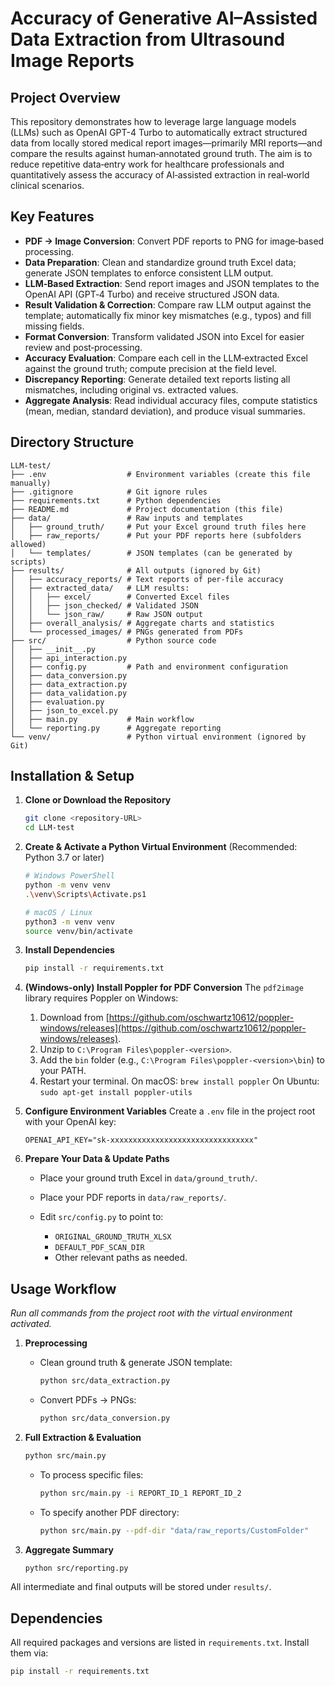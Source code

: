 # Accuracy of Generative AI–Assisted Data Extraction from Ultrasound Image Reports

## Project Overview

This repository demonstrates how to leverage large language models (LLMs) such as OpenAI GPT-4 Turbo to automatically extract structured data from locally stored medical report images—primarily MRI reports—and compare the results against human‐annotated ground truth. The aim is to reduce repetitive data‐entry work for healthcare professionals and quantitatively assess the accuracy of AI‐assisted extraction in real‐world clinical scenarios.

## Key Features

* **PDF → Image Conversion**: Convert PDF reports to PNG for image‐based processing.
* **Data Preparation**: Clean and standardize ground truth Excel data; generate JSON templates to enforce consistent LLM output.
* **LLM‑Based Extraction**: Send report images and JSON templates to the OpenAI API (GPT‑4 Turbo) and receive structured JSON data.
* **Result Validation & Correction**: Compare raw LLM output against the template; automatically fix minor key mismatches (e.g., typos) and fill missing fields.
* **Format Conversion**: Transform validated JSON into Excel for easier review and post‐processing.
* **Accuracy Evaluation**: Compare each cell in the LLM‐extracted Excel against the ground truth; compute precision at the field level.
* **Discrepancy Reporting**: Generate detailed text reports listing all mismatches, including original vs. extracted values.
* **Aggregate Analysis**: Read individual accuracy files, compute statistics (mean, median, standard deviation), and produce visual summaries.

## Directory Structure

```text
LLM-test/
├── .env                  # Environment variables (create this file manually)
├── .gitignore            # Git ignore rules
├── requirements.txt      # Python dependencies
├── README.md             # Project documentation (this file)
├── data/                 # Raw inputs and templates
│   ├── ground_truth/     # Put your Excel ground truth files here
│   ├── raw_reports/      # Put your PDF reports here (subfolders allowed)
│   └── templates/        # JSON templates (can be generated by scripts)
├── results/              # All outputs (ignored by Git)
│   ├── accuracy_reports/ # Text reports of per‐file accuracy
│   ├── extracted_data/   # LLM results:
│   │   ├── excel/        # Converted Excel files
│   │   ├── json_checked/ # Validated JSON
│   │   └── json_raw/     # Raw JSON output
│   ├── overall_analysis/ # Aggregate charts and statistics
│   └── processed_images/ # PNGs generated from PDFs
├── src/                  # Python source code
│   ├── __init__.py
│   ├── api_interaction.py
│   ├── config.py         # Path and environment configuration
│   ├── data_conversion.py
│   ├── data_extraction.py
│   ├── data_validation.py
│   ├── evaluation.py
│   ├── json_to_excel.py
│   ├── main.py           # Main workflow
│   └── reporting.py      # Aggregate reporting
└── venv/                 # Python virtual environment (ignored by Git)
```

## Installation & Setup

1. **Clone or Download the Repository**

   ```bash
   git clone <repository‑URL>
   cd LLM-test
   ```

2. **Create & Activate a Python Virtual Environment**
   (Recommended: Python 3.7 or later)

   ```bash
   # Windows PowerShell
   python -m venv venv
   .\venv\Scripts\Activate.ps1

   # macOS / Linux
   python3 -m venv venv
   source venv/bin/activate
   ```

3. **Install Dependencies**

   ```bash
   pip install -r requirements.txt
   ```

4. **(Windows-only) Install Poppler for PDF Conversion**
   The `pdf2image` library requires Poppler on Windows:

   1. Download from [https://github.com/oschwartz10612/poppler-windows/releases](https://github.com/oschwartz10612/poppler-windows/releases).
   2. Unzip to `C:\Program Files\poppler-<version>`.
   3. Add the `bin` folder (e.g., `C:\Program Files\poppler-<version>\bin`) to your PATH.
   4. Restart your terminal.
      On macOS: `brew install poppler`
      On Ubuntu: `sudo apt-get install poppler-utils`

5. **Configure Environment Variables**
   Create a `.env` file in the project root with your OpenAI key:

   ```dotenv
   OPENAI_API_KEY="sk-xxxxxxxxxxxxxxxxxxxxxxxxxxxxxxxx"
   ```

6. **Prepare Your Data & Update Paths**

   * Place your ground truth Excel in `data/ground_truth/`.
   * Place your PDF reports in `data/raw_reports/`.
   * Edit `src/config.py` to point to:

     * `ORIGINAL_GROUND_TRUTH_XLSX`
     * `DEFAULT_PDF_SCAN_DIR`
     * Other relevant paths as needed.

## Usage Workflow

*Run all commands from the project root with the virtual environment activated.*

1. **Preprocessing**

   * Clean ground truth & generate JSON template:

     ```bash
     python src/data_extraction.py
     ```
   * Convert PDFs → PNGs:

     ```bash
     python src/data_conversion.py
     ```

2. **Full Extraction & Evaluation**

   ```bash
   python src/main.py
   ```

   * To process specific files:

     ```bash
     python src/main.py -i REPORT_ID_1 REPORT_ID_2
     ```
   * To specify another PDF directory:

     ```bash
     python src/main.py --pdf-dir "data/raw_reports/CustomFolder"
     ```

3. **Aggregate Summary**

   ```bash
   python src/reporting.py
   ```

All intermediate and final outputs will be stored under `results/`.

## Dependencies

All required packages and versions are listed in `requirements.txt`. Install them via:

```bash
pip install -r requirements.txt
```
